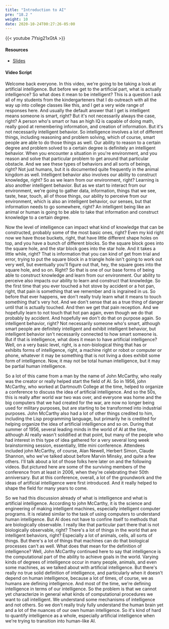 ```yaml
---
title: "Introduction to AI"
pre: "18.2 "
weight: 10
date: 2020-10-24T00:27:26-05:00
---
```


{{< youtube 7Ysig21xGtA >}}


#### Resources
* [Slides](../slides/ArtificialIntelligence.pdf)

#### Video Script

Welcome back everyone. In this video, we're going to be taking a look at artificial intelligence. But before we get to the artificial part, what is actually intelligence? So what does it mean to be intelligent? This is a question I ask all of my students from the kindergarteners that I do outreach with all the way up into college classes like this, and I get a very wide range of responses here. And usually the default answer that I get is intelligent means someone is smart, right? But it's not necessarily always the case, right? A person who's smart or has an high IQ is capable of doing math, really good at remembering information, and creation of information. But it's not necessarily intelligent behavior. So intelligence involves a lot of different things, including reasoning and problem solving, which of course, smart people are able to do those things as well. Our ability to reason to a certain degree and problem solved to a certain degree is definitely an intelligent behavior. When you encounter a situation in you're environment, and you reason and solve that particular problem to get around that particular obstacle. And we see these types of behaviors and all sorts of beings, right? Not just humans, but it is documented quite frequently in the animal kingdom as well. Intelligent behavior also involves our ability to construct knowledge, right? So as we learn from our environment, right? Learning is also another intelligent behavior. But as we start to interact from our environment, we're going to gather data, information, things that we see, taste, hear, touch, all of those things, our ability to perceive from our environment, which is also an intelligent behavior, our senses, but that information needs to go somewhere, right? An intelligent being like an animal or human is going to be able to take that information and construct knowledge to a certain degree. 

Now the level of intelligence can impact what kind of knowledge that can be constructed, probably some of the most basic ones, right? Even my kid right now we have those buckets, right, that have little different shape holes on top, and you have a bunch of different blocks. So the square block goes into the square hole, and the star block goes into the star hole. And it takes a little while, right? That is information that you can kind of get from trial and error, trying to put the square block in a triangle hole isn't going to work out very well, but eventually you'll figure out that, hey, the square goes into the square hole, and so on. Right? So that is one of our base forms of being able to construct knowledge and learn from our environment. Our ability to perceive also impacts our ability to learn and construct that knowledge. So the first time that you ever touched a hot stove by accident or a hot pan, right, that pain is something that we remember and is ingrained in us. So before that ever happens, we don't really truly learn what it means to touch something that's very hot. And we don't sense that as a true thing of danger until that is actually touched. And then we get that pain reception. And we hopefully learn to not touch that hot pan again, even though we do that probably by accident. And hopefully we don't do that on purpose again. So intelligent behavior, right? Not necessarily someone who's smart, although smart people are definitely intelligent and exhibit intelligent behavior, but intelligent behavior isn't necessarily connected to how smart someone is. But if that is intelligence, what does it mean to have artificial intelligence? Well, on a very basic level, right, is a non-biological thing that has or exhibits forms of intelligence, right, a machine right or robot or computer or phone, whatever it may be something that is not living a does exhibit some form of intelligence. Now, it may not be total human intelligence, but it may be partial human intelligence. 

So a lot of this came from a man by the name of John McCarthy, who really was the creator or really helped start the field of AI. So in 1956, john McCarthy, who worked at Dartmouth College at the time, helped to organize a conference to discuss the idea of artificial intelligence. And so the 50s, this is really after world war two was over, and everyone was home and the big computers that we had created for the war, are now no longer being used for military purposes, but are starting to be transformed into industrial purposes. John McCarthy also had a lot of other things credited to him, including the Lisp programming language, but primarily he is credited for helping organize the idea of artificial intelligence and so on. During that summer of 1956, several leading minds in the world of AI at the time, although AI really wasn't solidified at that point, but many of the people who had interest in this type of idea gathered for a very several long week brainstorming session, essentially, little mini conference. Attendees included john McCarthy, of course, Alan Newell, Herbert Simon, Claude Shannon, who we've talked about before Marvin Minsky, and quite a few others. I'll talk about a lot of those folks here later on and the following videos. But pictured here are some of the surviving members of the conference from at least in 2006, when they're celebrating their 50th anniversary. But at this conference, overall, a lot of the groundwork and the ideas of artificial intelligence were first introduced. And it really helped to shape the field for many years to come. 

So we had this discussion already of what is intelligence and what is artificial intelligence. According to john McCarthy, it is the science and engineering of making intelligent machines, especially intelligent computer programs. It is related similar to the task of using computers to understand human intelligence. But AI does not have to confine itself to methods that are biologically observable. I really like that particular part there that is not biologically observable, right? There's a lot of things in the world that are intelligent behaviors, right? Especially a lot of animals, cells, all sorts of things. But there's a lot of things that machines can do that biological processes can't as well. What does that mean for the definition of intelligence? Well, John McCarthy continued here to say that intelligence is the computational part of the ability to achieve goals in the world. Varying kinds of degrees of intelligence occur in many people, animals, and even some machines, as we talked about with artificial intelligence. But there's really no true solid definition of intelligence, and particularly when it doesn't depend on human intelligence, because a lot of times, of course, we as humans are defining intelligence. And most of the time, we're defining intelligence in terms of our intelligence. So the problem is that we cannot yet characterize in general what kinds of computational procedures we want to call intelligent. We understand some mechanisms of intelligence and not others. So we don't really truly fully understand the human brain yet and a lot of the nuances of our own human intelligence. So it's kind of hard to quantify intelligence as a whole, especially artificial intelligence when we're trying to transition into human-like AI. 